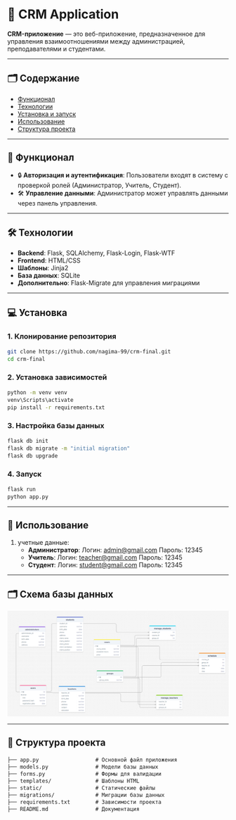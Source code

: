 # 🚀 **CRM Application**

**CRM-приложение** — это веб-приложение, предназначенное для управления взаимоотношениями между администрацией, преподавателями и студентами. 

---

## 🗂️ **Содержание**
- [Функционал](#функционал)
- [Технологии](#технологии)
- [Установка и запуск](#установка-и-запуск)
- [Использование](#использование)
- [Структура проекта](#структура-проекта)

---

## 🎯 **Функционал**
- 🔒 **Авторизация и аутентификация**: Пользователи входят в систему с проверкой ролей (Администратор, Учитель, Студент).
- 🛠️ **Управление данными**: Администратор может управлять данными через панель управления.

---

## 🛠️ **Технологии**
- **Backend**: Flask, SQLAlchemy, Flask-Login, Flask-WTF
- **Frontend**: HTML/CSS
- **Шаблоны**: Jinja2
- **База данных**: SQLite
- **Дополнительно**: Flask-Migrate для управления миграциями

---

## 💻 **Установка**
### **1. Клонирование репозитория**
```bash
git clone https://github.com/nagima-99/crm-final.git
cd crm-final
```

### **2. Установка зависимостей**
```bash
python -m venv venv
venv\Scripts\activate
pip install -r requirements.txt
```

### **3. Настройка базы данных**
```bash
flask db init
flask db migrate -m "initial migration"
flask db upgrade
```

### **4. Запуск**
```bash
flask run
python app.py
```

---

## 📖 **Использование**
1. учетные данные: 
   - **Администратор**:
        Логин: admin@gmail.com
        Пароль: 12345
   - **Учитель**: 
        Логин: teacher@gmail.com
        Пароль: 12345
   - **Студент**: 
        Логин: student@gmail.com
        Пароль: 12345

---

## 🗂️ **Схема базы данных**
![Database Structure](assets/database_structure.png)

---

## 📁 **Структура проекта**
```
├── app.py                  # Основной файл приложения
├── models.py               # Модели базы данных
├── forms.py                # Формы для валидации
├── templates/              # Шаблоны HTML
├── static/                 # Статические файлы
├── migrations/             # Миграции базы данных
├── requirements.txt        # Зависимости проекта
├── README.md               # Документация
```
